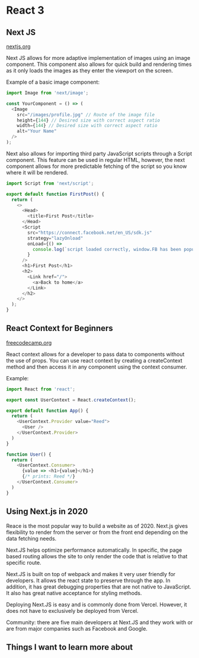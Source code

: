 # React 3

## Next JS

[nextjs.org](https://nextjs.org/learn/basics/assets-metadata-css/styling-tips)

Next JS allows for more adaptive implementation of images using an image component. This component also allows for quick build and rendering times as it only loads the images as they enter the viewport on the screen.

Example of a basic image component:

```js
import Image from 'next/image';

const YourComponent = () => (
  <Image
    src="/images/profile.jpg" // Route of the image file
    height={144} // Desired size with correct aspect ratio
    width={144} // Desired size with correct aspect ratio
    alt="Your Name"
  />
);
```

Next also allows for importing third party JavaScript scripts through a Script component. This feature can be used in regular HTML, however, the next component allows for more predictable fetching of the script so you know where it will be rendered.

```js
import Script from 'next/script';

export default function FirstPost() {
  return (
    <>
      <Head>
        <title>First Post</title>
      </Head>
      <Script
        src="https://connect.facebook.net/en_US/sdk.js"
        strategy="lazyOnload"
        onLoad={() =>
          console.log(`script loaded correctly, window.FB has been populated`)
        }
      />
      <h1>First Post</h1>
      <h2>
        <Link href="/">
          <a>Back to home</a>
        </Link>
      </h2>
    </>
  );
}
```

## React Context for Beginners

[freecodecamp.org](https://www.freecodecamp.org/news/react-context-for-beginners/)

React context allows for a developer to pass data to components without the use of props. You can use react context by creating a createContext method and then access it in any component using the context consumer.

Example: 

```js
import React from 'react';

export const UserContext = React.createContext();

export default function App() {
  return (
    <UserContext.Provider value="Reed">
      <User />
    </UserContext.Provider>
  )
}

function User() {
  return (
    <UserContext.Consumer>
      {value => <h1>{value}</h1>} 
      {/* prints: Reed */}
    </UserContext.Consumer>
  )
}
```

## Using Next.js in 2020

Reace is the most popular way to build a website as of 2020. Next.js gives flexibility to render from the server or from the front end depending on the data fetching needs.

Next.JS helps optimize performance automatically. In specific, the page based routing allows the site to only render the code that is relative to that specific route.

Next.JS is built on top of webpack and makes it very user friendly for developers. It allows the react state to preserve through the app. In addition, it has great debugging properties that are not native to JavaScript. It also has great native acceptance for styling methods.

Deploying Next.JS is easy and is commonly done from Vercel. However, it does not have to exclusively be deployed from Vercel.

Community: there are five main developers at Next.JS and they work with or are from major companies such as Facebook and Google.

## Things I want to learn more about